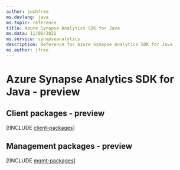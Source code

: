 ```yaml
---
author: joshfree
ms.devlang: java
ms.topic: reference
title: Azure Synapse Analytics SDK for Java
ms.data: 11/08/2022
ms.service: synapseanalytics
description: Reference for Azure Synapse Analytics SDK for Java
ms.author: jfree
---
```

# Azure Synapse Analytics SDK for Java - preview

## Client packages - preview
[!INCLUDE [client-packages](synapse-analytics-client-index.md)]
## Management packages - preview
[!INCLUDE [mgmt-packages](synapse-analytics-mgmt-index.md)]